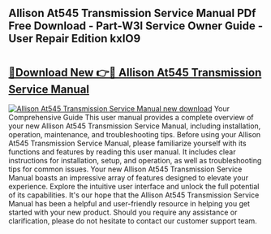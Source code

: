 ## Allison At545 Transmission Service Manual PDf Free Download - Part-W3I Service Owner Guide - User Repair Edition kxIO9

# <h2><a href="http://bc3416.oget.top/?id=Allison+At545+Transmission+Service+Manual">🔗Download New 👉🔴 Allison At545 Transmission Service Manual</a></h2>

[![Allison At545 Transmission Service Manual new download](https://i.imgur.com/5g1atiW.png)](http://bc3416.oget.top/?id=Allison+At545+Transmission+Service+Manual)
Your Comprehensive Guide This user manual provides a complete overview of your new Allison At545 Transmission Service Manual, including installation, operation, maintenance, and troubleshooting tips. Before using your Allison At545 Transmission Service Manual, please familiarize yourself with its functions and features by reading this user manual. It includes clear instructions for installation, setup, and operation, as well as troubleshooting tips for common issues. Your new Allison At545 Transmission Service Manual boasts an impressive array of features designed to elevate your experience. Explore the intuitive user interface and unlock the full potential of its capabilities. It's our hope that the Allison At545 Transmission Service Manual has been a helpful and user-friendly resource in helping you get started with your new product. Should you require any assistance or clarification, please do not hesitate to contact our customer support team.
